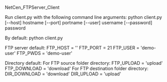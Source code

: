 NetCen_FTPServer_Client

Run client.py with the following command line arguments:
    python client.py [--host] hostname [--port] portname [--user] username [--password] password

By default:
    python client.py

FTP server default: 
    FTP_HOST = ''
    FTP_PORT = 21
    FTP_USER = 'demo-user'
    FTP_PWDS = 'demo-user'

Directory default:
    For FTP source folder directory:
        FTP_UPLOAD = 'upload'
        FTP_DOWNLOAD = 'download'
    For FTP destination folder directory:
        DIR_DOWNLOAD = 'download'
        DIR_UPLOAD = 'upload'